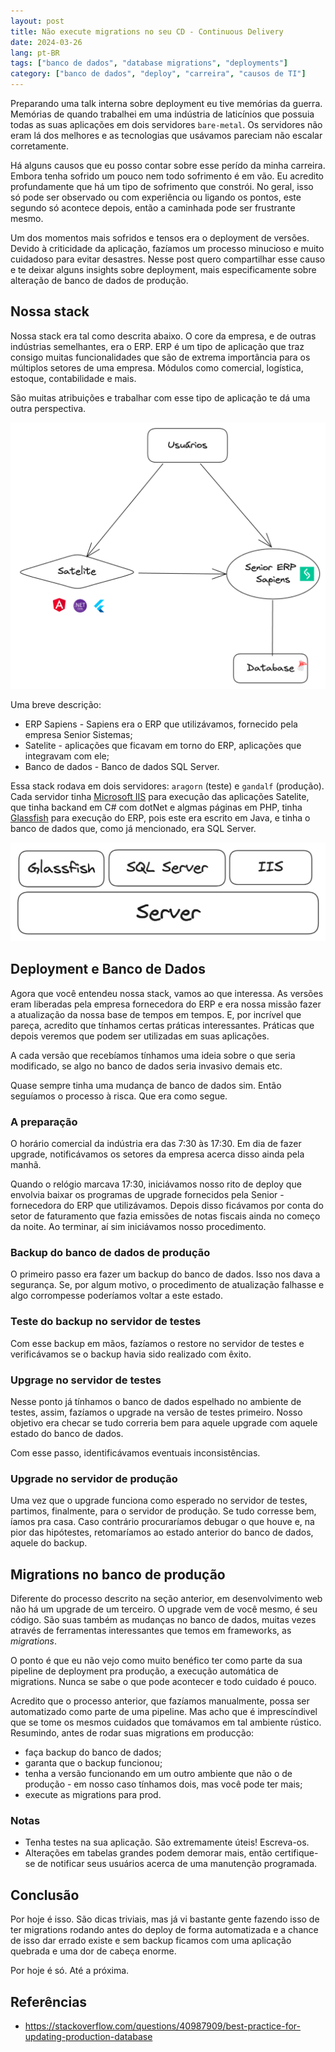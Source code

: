 ```yaml
---
layout: post
title: Não execute migrations no seu CD - Continuous Delivery
date: 2024-03-26
lang: pt-BR
tags: ["banco de dados", "database migrations", "deployments"]
category: ["banco de dados", "deploy", "carreira", "causos de TI"]
---
```


Preparando uma talk interna sobre deployment eu tive memórias da guerra. Memórias de quando trabalhei em uma indústria
de laticínios que possuia todas as suas aplicações em dois servidores `bare-metal`. Os servidores não eram lá dos
melhores e as tecnologias que usávamos pareciam não escalar corretamente.

Há alguns causos que eu posso contar sobre esse perído da minha carreira. Embora tenha sofrido um pouco nem todo sofrimento
é em vão. Eu acredito profundamente que há um tipo de sofrimento que constrói. No geral, isso só pode ser observado ou com
experiência ou ligando os pontos, este segundo só acontece depois, então a caminhada pode ser frustrante mesmo.

Um dos momentos mais sofridos e tensos era o deployment de versões. Devido à criticidade da aplicação, fazíamos um
processo minucioso e muito cuidadoso para evitar desastres. Nesse post quero compartilhar esse causo e te deixar alguns
insights sobre deployment, mais especificamente sobre alteração de banco de dados de produção.

## Nossa stack

Nossa stack era tal como descrita abaixo. O core da empresa, e de outras indústrias semelhantes, era
o ERP. ERP é um tipo de aplicação que traz consigo muitas funcionalidades que são de extrema importância para os
múltiplos setores de uma empresa. Módulos como comercial, logística, estoque, contabilidade e mais.

São muitas atribuições e trabalhar com esse tipo de aplicação te dá uma outra perspectiva.

![Imagem com a stack utilizada pelo setor de TI da indústria mostrando como os usuários interagem com as aplicações](/assets/maranguape.png)

Uma breve descrição:

- ERP Sapiens - Sapiens era o ERP que utilizávamos, fornecido pela empresa Senior Sistemas;
- Satelite - aplicações que ficavam em torno do ERP, aplicações que integravam com ele;
- Banco de dados - Banco de dados SQL Server.

Essa stack rodava em dois servidores: `aragorn` (teste) e `gandalf` (produção). Cada servidor tinha [Microsoft IIS](https://en.wikipedia.org/wiki/Internet_Information_Services) para execução
das aplicações Satelite, que tinha backand em C# com dotNet e algmas páginas em PHP, tinha [Glassfish](https://www.oracle.com/middleware/technologies/glassfish-server.html) para execução do
ERP, pois este era escrito em Java, e tinha o banco de dados que, como já mencionado, era SQL Server.

![Processos principais de um servidor em nossa stack](/assets/server.png)

## Deployment e Banco de Dados

Agora que você entendeu nossa stack, vamos ao que interessa. As versões eram liberadas pela empresa fornecedora do ERP
e era nossa missão fazer a atualização da nossa base de tempos em tempos. E, por incrível que pareça, acredito que
tínhamos certas práticas interessantes. Práticas que depois veremos que podem ser utilizadas em suas aplicações.

A cada versão que recebíamos tínhamos uma ideia sobre o que seria modificado, se algo no banco de dados seria invasivo
demais etc.

Quase sempre tinha uma mudança de banco de dados sim. Então seguíamos o processo à risca. Que era como segue.

### A preparação

O horário comercial da indústria era das 7:30 às 17:30. Em dia de fazer upgrade, notificávamos os setores da empresa
acerca disso ainda pela manhã.

Quando o relógio marcava 17:30, iniciávamos nosso rito de deploy que envolvia baixar os programas de upgrade fornecidos
pela Senior - fornecedora do ERP que utilizávamos. Depois disso ficávamos por conta do setor de faturamento que fazia emissões de notas fiscais ainda no
começo da noite. Ao terminar, aí sim iniciávamos nosso procedimento.

### Backup do banco de dados de produção

O primeiro passo era fazer um backup do banco de dados. Isso nos dava a segurança. Se, por algum motivo,
o procedimento de atualização falhasse e algo corrompesse poderíamos voltar a este estado.

### Teste do backup no servidor de testes

Com esse backup em mãos, fazíamos o restore no servidor de testes e verificávamos se o backup havia sido realizado com
êxito.

### Upgrage no servidor de testes

Nesse ponto já tínhamos o banco de dados espelhado no ambiente de testes, assim, fazíamos o upgrade na versão de testes
primeiro. Nosso objetivo era checar se tudo correria bem para aquele upgrade com aquele estado do banco de dados.

Com esse passo, identificávamos eventuais inconsistências.

### Upgrade no servidor de produção

Uma vez que o upgrade funciona como esperado no servidor de testes, partimos, finalmente, para o servidor de produção. Se
tudo corresse bem, íamos pra casa. Caso contrário procuraríamos debugar o que houve e, na pior das hipótestes,
retomaríamos ao estado anterior do banco de dados, aquele do backup.

## Migrations no banco de produção

Diferente do processo descrito na seção anterior, em desenvolvimento web não há um upgrade de um terceiro. O upgrade vem
de você mesmo, é seu código. São suas também as mudanças no banco de dados, muitas vezes através de ferramentas
interessantes que temos em frameworks, as _migrations_.

O ponto é que eu não vejo como muito benéfico ter como parte da sua pipeline de deployment pra produção, a execução
automática de migrations. Nunca se sabe o que pode acontecer e todo cuidado é pouco.

Acredito que o processo anterior, que fazíamos manualmente, possa ser automatizado como parte de uma pipeline. Mas acho
que é imprescíndivel que se tome os mesmos cuidados que tomávamos em tal ambiente rústico. Resumindo, antes de rodar
suas migrations em producção:

- faça backup do banco de dados;
- garanta que o backup funcionou;
- tenha a versão funcionando em um outro ambiente que não o de produção - em nosso caso tínhamos dois, mas você pode ter mais;
- execute as migrations para prod.

### Notas

- Tenha testes na sua aplicação. São extremamente úteis! Escreva-os.
- Alterações em tabelas grandes podem demorar mais, então certifique-se de notificar seus usuários acerca de uma
    manutenção programada.

## Conclusão

Por hoje é isso. São dicas triviais, mas já vi bastante gente fazendo isso de ter migrations rodando antes do deploy de
forma automatizada e a chance de isso dar errado existe e sem backup ficamos com uma aplicação quebrada e uma dor de
cabeça enorme.

Por hoje é só. Até a próxima.

## Referências

- https://stackoverflow.com/questions/40987909/best-practice-for-updating-production-database
